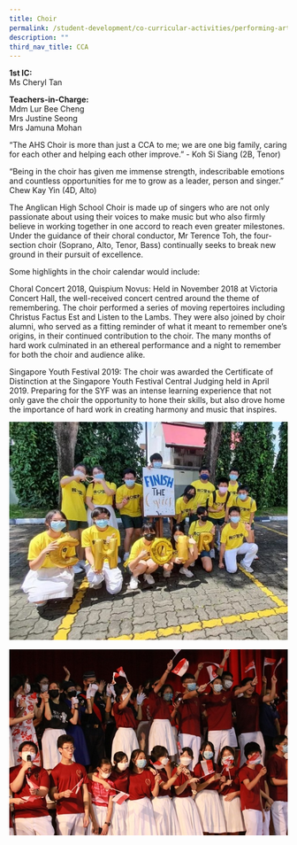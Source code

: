 ```yaml
---
title: Choir
permalink: /student-development/co-curricular-activities/performing-arts-groups/choir/
description: ""
third_nav_title: CCA
---
```

<b>1st IC:</b> <br>
Ms Cheryl Tan<br>

<b>Teachers-in-Charge:</b><br>
Mdm Lur Bee Cheng<br>
Mrs Justine Seong<br>
Mrs Jamuna Mohan<br>

“The AHS Choir is more than just a CCA to me; we are one big family, caring for each other and helping each other improve.” - Koh Si Siang (2B, Tenor)

“Being in the choir has given me immense strength, indescribable emotions and countless opportunities for me to grow as a leader, person and singer.” Chew Kay Yin (4D, Alto)


The Anglican High School Choir is made up of singers who are not only passionate about using their voices to make music but who also firmly believe in working together in one accord to reach even greater milestones. Under the guidance of their choral conductor, Mr Terence Toh, the four-section choir (Soprano, Alto, Tenor, Bass) continually seeks to break new ground in their pursuit of excellence.

Some highlights in the choir calendar would include:

Choral Concert 2018, Quispium Novus: Held in November 2018 at Victoria Concert Hall, the well-received concert centred around the theme of remembering. The choir performed a series of moving repertoires including Christus Factus Est and Listen to the Lambs. They were also joined by choir alumni, who served as a fitting reminder of what it meant to remember one’s origins, in their continued contribution to the choir. The many months of hard work culminated in an ethereal performance and a night to remember for both the choir and audience alike.

Singapore Youth Festival 2019: The choir was awarded the Certificate of Distinction at the Singapore Youth Festival Central Judging held in April 2019. Preparing for the SYF was an intense learning experience that not only gave the choir the opportunity to hone their skills, but also drove home the importance of hard work in creating harmony and music that inspires.

![](/images/Student%20Development/CCA/Choir/2022_Choir_02.jpg)

![](/images/Student%20Development/CCA/Choir/2022_Choir_01.jpg)